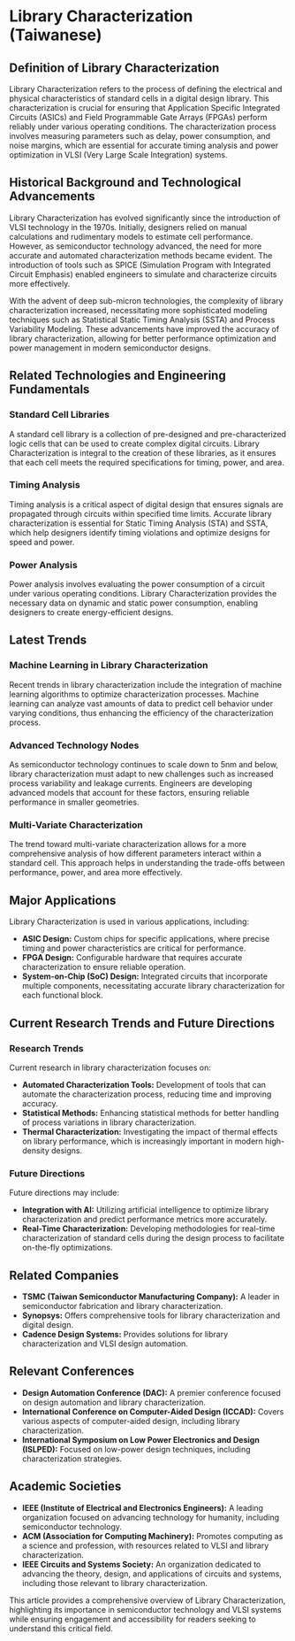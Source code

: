 # Library Characterization (Taiwanese)

## Definition of Library Characterization

Library Characterization refers to the process of defining the electrical and physical characteristics of standard cells in a digital design library. This characterization is crucial for ensuring that Application Specific Integrated Circuits (ASICs) and Field Programmable Gate Arrays (FPGAs) perform reliably under various operating conditions. The characterization process involves measuring parameters such as delay, power consumption, and noise margins, which are essential for accurate timing analysis and power optimization in VLSI (Very Large Scale Integration) systems.

## Historical Background and Technological Advancements

Library Characterization has evolved significantly since the introduction of VLSI technology in the 1970s. Initially, designers relied on manual calculations and rudimentary models to estimate cell performance. However, as semiconductor technology advanced, the need for more accurate and automated characterization methods became evident. The introduction of tools such as SPICE (Simulation Program with Integrated Circuit Emphasis) enabled engineers to simulate and characterize circuits more effectively.

With the advent of deep sub-micron technologies, the complexity of library characterization increased, necessitating more sophisticated modeling techniques such as Statistical Static Timing Analysis (SSTA) and Process Variability Modeling. These advancements have improved the accuracy of library characterization, allowing for better performance optimization and power management in modern semiconductor designs.

## Related Technologies and Engineering Fundamentals

### Standard Cell Libraries

A standard cell library is a collection of pre-designed and pre-characterized logic cells that can be used to create complex digital circuits. Library Characterization is integral to the creation of these libraries, as it ensures that each cell meets the required specifications for timing, power, and area.

### Timing Analysis

Timing analysis is a critical aspect of digital design that ensures signals are propagated through circuits within specified time limits. Accurate library characterization is essential for Static Timing Analysis (STA) and SSTA, which help designers identify timing violations and optimize designs for speed and power.

### Power Analysis

Power analysis involves evaluating the power consumption of a circuit under various operating conditions. Library Characterization provides the necessary data on dynamic and static power consumption, enabling designers to create energy-efficient designs.

## Latest Trends

### Machine Learning in Library Characterization

Recent trends in library characterization include the integration of machine learning algorithms to optimize characterization processes. Machine learning can analyze vast amounts of data to predict cell behavior under varying conditions, thus enhancing the efficiency of the characterization process.

### Advanced Technology Nodes

As semiconductor technology continues to scale down to 5nm and below, library characterization must adapt to new challenges such as increased process variability and leakage currents. Engineers are developing advanced models that account for these factors, ensuring reliable performance in smaller geometries.

### Multi-Variate Characterization

The trend toward multi-variate characterization allows for a more comprehensive analysis of how different parameters interact within a standard cell. This approach helps in understanding the trade-offs between performance, power, and area more effectively.

## Major Applications

Library Characterization is used in various applications, including:

- **ASIC Design:** Custom chips for specific applications, where precise timing and power characteristics are critical for performance.
- **FPGA Design:** Configurable hardware that requires accurate characterization to ensure reliable operation.
- **System-on-Chip (SoC) Design:** Integrated circuits that incorporate multiple components, necessitating accurate library characterization for each functional block.

## Current Research Trends and Future Directions

### Research Trends

Current research in library characterization focuses on:

- **Automated Characterization Tools:** Development of tools that can automate the characterization process, reducing time and improving accuracy.
- **Statistical Methods:** Enhancing statistical methods for better handling of process variations in library characterization.
- **Thermal Characterization:** Investigating the impact of thermal effects on library performance, which is increasingly important in modern high-density designs.

### Future Directions

Future directions may include:

- **Integration with AI:** Utilizing artificial intelligence to optimize library characterization and predict performance metrics more accurately.
- **Real-Time Characterization:** Developing methodologies for real-time characterization of standard cells during the design process to facilitate on-the-fly optimizations.

## Related Companies

- **TSMC (Taiwan Semiconductor Manufacturing Company):** A leader in semiconductor fabrication and library characterization.
- **Synopsys:** Offers comprehensive tools for library characterization and digital design.
- **Cadence Design Systems:** Provides solutions for library characterization and VLSI design automation.

## Relevant Conferences

- **Design Automation Conference (DAC):** A premier conference focused on design automation and library characterization.
- **International Conference on Computer-Aided Design (ICCAD):** Covers various aspects of computer-aided design, including library characterization.
- **International Symposium on Low Power Electronics and Design (ISLPED):** Focused on low-power design techniques, including characterization strategies.

## Academic Societies

- **IEEE (Institute of Electrical and Electronics Engineers):** A leading organization focused on advancing technology for humanity, including semiconductor technology.
- **ACM (Association for Computing Machinery):** Promotes computing as a science and profession, with resources related to VLSI and library characterization.
- **IEEE Circuits and Systems Society:** An organization dedicated to advancing the theory, design, and applications of circuits and systems, including those relevant to library characterization. 

This article provides a comprehensive overview of Library Characterization, highlighting its importance in semiconductor technology and VLSI systems while ensuring engagement and accessibility for readers seeking to understand this critical field.